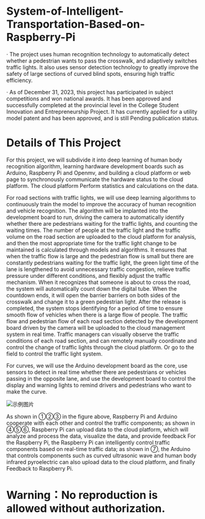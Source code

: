 # System-of-Intelligent-Transportation-Based-on-Raspberry-Pi

· The project uses human recognition technology to automatically detect whether a pedestrian wants to pass the crosswalk, and adaptively switches traffic lights. It also uses sensor detection technology to greatly improve the safety of large sections of curved blind spots, ensuring high traffic efficiency.

· As of December 31, 2023, this project has participated in subject competitions and won national awards. It has been approved and successfully completed at the provincial level in the College Student Innovation and Entrepreneurship Project. It has currently applied for a utility model patent and has been approved, and is still Pending publication status.

# Details of This Project
For this project, we will subdivide it into deep learning of human body recognition algorithm, learning hardware development boards such as Arduino, Raspberry Pi and Openmv, and building a cloud platform or web page to synchronously communicate the hardware status to the cloud platform. The cloud platform Perform statistics and calculations on the data.

For road sections with traffic lights, we will use deep learning algorithms to continuously train the model to improve the accuracy of human recognition and vehicle recognition. The algorithm will be implanted into the development board to run, driving the camera to automatically identify whether there are pedestrians waiting for the traffic lights, and counting the waiting times. The number of people at the traffic light and the traffic volume on the road section are uploaded to the cloud platform for analysis, and then the most appropriate time for the traffic light change to be maintained is calculated through models and algorithms. It ensures that when the traffic flow is large and the pedestrian flow is small but there are constantly pedestrians waiting for the traffic light, the green light time of the lane is lengthened to avoid unnecessary traffic congestion, relieve traffic pressure under different conditions, and flexibly adjust the traffic mechanism. When it recognizes that someone is about to cross the road, the system will automatically count down the digital tube. When the countdown ends, it will open the barrier barriers on both sides of the crosswalk and change it to a green pedestrian light. After the release is completed, the system stops identifying for a period of time to ensure smooth flow of vehicles when there is a large flow of people. The traffic flow and pedestrian flow of each road section detected by the development board driven by the camera will be uploaded to the cloud management system in real time. Traffic managers can visually observe the traffic conditions of each road section, and can remotely manually coordinate and control the change of traffic lights through the cloud platform. Or go to the field to control the traffic light system.

For curves, we will use the Arduino development board as the core, use sensors to detect in real time whether there are pedestrians or vehicles passing in the opposite lane, and use the development board to control the display and warning lights to remind drivers and pedestrians who want to make the curve.

![示例图片](https://github.com/ChrisZxdxd/System-of-Intelligent-Transportation-Based-on-Raspberry-Pi/blob/6cf55ff3d9d8ccff9736c289039d8454233b0eb4/System%20Working%20Principle.png)

As shown in ①②③ in the figure above, Raspberry Pi and Arduino cooperate with each other and control the traffic components; as shown in ④⑤⑥, Raspberry Pi can upload data to the cloud platform, which will analyze and process the data, visualize the data, and provide feedback For the Raspberry Pi, the Raspberry Pi can intelligently control traffic components based on real-time traffic data; as shown in ⑦, the Arduino that controls components such as curved ultrasonic wave and human body infrared pyroelectric can also upload data to the cloud platform, and finally Feedback to Raspberry Pi.

# Warning：No reproduction is allowed without authorization.
